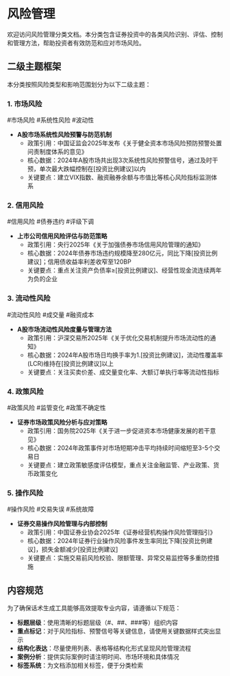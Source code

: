 # 风险管理

欢迎访问风险管理分类文档。本分类包含证券投资中的各类风险识别、评估、控制和管理方法，帮助投资者有效防范和应对市场风险。

## 二级主题框架

本分类按照风险类型和影响范围划分为以下二级主题：

### 1. 市场风险
<span class="tag">#市场风险 #系统性风险 #波动性</span>
- **A股市场系统性风险预警与防范机制**
  - 政策引用：中国证监会2025年发布《关于健全资本市场风险预防预警处置问责制度体系的意见》
  - 核心数据：2024年A股市场共出现3次系统性风险预警信号，通过及时干预，单次最大跌幅控制在[投资比例建议]以内
  - 关键要点：建立VIX指数、融资融券余额与市值比等核心风险指标监测体系

### 2. 信用风险
<span class="tag">#信用风险 #债券违约 #评级下调</span>
- **上市公司信用风险评估与防范策略**
  - 政策引用：央行2025年《关于加强债券市场信用风险管理的通知》
  - 核心数据：2024年债券市场违约规模降至280亿元，同比下降[投资比例建议]；信用债收益率利差收窄至120BP
  - 关键要点：重点关注资产负债率≥[投资比例建议]、经营性现金流连续两年为负的企业

### 3. 流动性风险
<span class="tag">#流动性风险 #成交量 #融资成本</span>
- **A股市场流动性风险度量与管理方法**
  - 政策引用：沪深交易所2025年《关于优化交易机制提升市场流动性的通知》
  - 核心数据：2024年A股市场日均换手率为1.[投资比例建议]，流动性覆盖率(LCR)维持在[投资比例建议]以上
  - 关键要点：关注买卖价差、成交量变化率、大额订单执行率等流动性指标

### 4. 政策风险
<span class="tag">#政策风险 #监管变化 #政策不确定性</span>
- **证券市场政策风险分析与应对策略**
  - 政策引用：国务院2025年《关于进一步促进资本市场健康发展的若干意见》
  - 核心数据：2024年政策事件对市场短期冲击平均持续时间缩短至3-5个交易日
  - 关键要点：建立政策敏感度评估模型，重点关注金融监管、产业政策、货币政策变化

### 5. 操作风险
<span class="tag">#操作风险 #交易失误 #系统故障</span>
- **证券交易操作风险管理与内部控制**
  - 政策引用：中国证券业协会2025年《证券经营机构操作风险管理指引》
  - 核心数据：2024年证券行业操作风险事件发生率同比下降[投资比例建议]，损失金额减少[投资比例建议]
  - 关键要点：实施交易前风险校验、限额管理、异常交易监控等多重防控措施

## 内容规范

为了确保话术生成工具能够高效提取专业内容，请遵循以下规范：

- **标题层级**：使用清晰的标题层级（#、##、###等）组织内容
- **重点标记**：对于风险指标、预警信号等关键信息，请使用<span class="data-number">关键数据</span>样式突出显示
- **结构化表达**：尽量使用列表、表格等结构化形式呈现风险管理流程
- **案例分析**：提供实际案例时请注明时间、市场环境和具体情况
- **标签系统**：为文档添加相关标签，便于分类检索